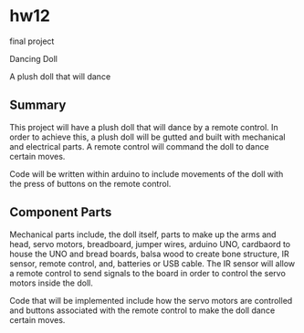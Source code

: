 # hw12
final project

Dancing Doll

A plush doll that will dance

## Summary

This project will have a plush doll that will dance by a remote control.  In order to achieve this, a plush doll will be gutted and built with mechanical and electrical parts.  A remote control will command the doll to dance certain moves.

Code will be written within arduino to include movements of the doll with the press of buttons on the remote control.

## Component Parts

Mechanical parts include, the doll itself, parts to make up the arms and head, servo motors, breadboard, jumper wires, arduino UNO, cardbaord to house the UNO and bread boards, balsa wood to create bone structure, IR sensor, remote control, and, batteries or USB cable.  The IR sensor will allow a remote control to send signals to the board in order to control the servo motors inside the doll.

Code that will be implemented include how the servo motors are controlled and buttons associated with the remote control to make the doll dance certain moves.
